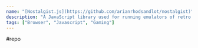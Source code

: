```yaml
---
name: "[Nostalgist.js](https://github.com/arianrhodsandlot/nostalgist)"
description: "A JavaScript library used for running emulators of retro consoles inside browsers."
tags: ["Browser", "Javascript", "Gaming"]
---
```

#repo